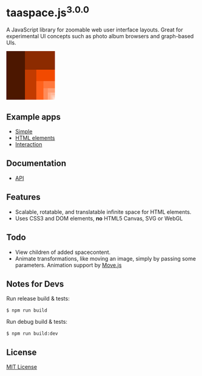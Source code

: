 # taaspace.js<sup>3.0.0</sup>

A JavaScript library for zoomable web user interface layouts. Great for experimental UI concepts such as photo album browsers and graph-based UIs.

![taaspace.js Logo](docs/taaspace-logo-128.png?raw=true)

## Example apps

- [Simple](https://rawgit.com/taataa/taaspace/development/examples/simple/index.html)
- [HTML elements](https://rawgit.com/taataa/taaspace/development/examples/html/index.html)
- [Interaction](https://rawgit.com/taataa/taaspace/development/examples/play/index.html)


## Documentation

- [API](docs/api.md)

## Features

- Scalable, rotatable, and translatable infinite space for HTML elements.
- Uses CSS3 and DOM elements, **no** HTML5 Canvas, SVG or WebGL

## Todo

- View children of added spacecontent.
- Animate transformations, like moving an image, simply by passing some parameters. Animation support by [Move.js](http://visionmedia.github.io/move.js/)


## Notes for Devs

Run release build & tests:

    $ npm run build

Run debug build & tests:

    $ npm run build:dev


## License

[MIT License](../blob/master/LICENSE)
